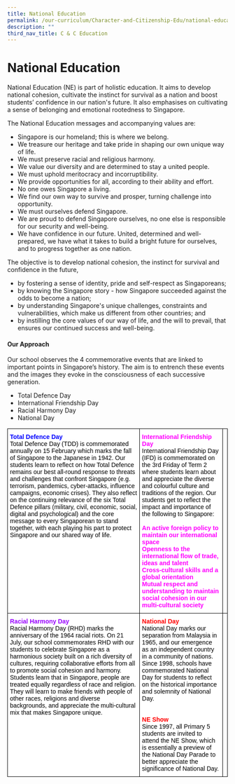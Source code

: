 ```yaml
---
title: National Education
permalink: /our-curriculum/Character-and-Citizenship-Edu/national-education/
description: ""
third_nav_title: C & C Education
---
```

# National Education
National Education (NE) is part of holistic education. It aims to develop national cohesion, cultivate the instinct for survival as a nation and boost students’ confidence in our nation's future. It also emphasises on cultivating a sense of belonging and emotional rootedness to Singapore.

The National Education messages and accompanying values are:

* Singapore is our homeland; this is where we belong.
* We treasure our heritage and take pride in shaping our own unique way of life.
* We must preserve racial and religious harmony.
* We value our diversity and are determined to stay a united people.
* We must uphold meritocracy and incorruptibility.
* We provide opportunities for all, according to their ability and effort.
* No one owes Singapore a living.
* We find our own way to survive and prosper, turning challenge into opportunity.
* We must ourselves defend Singapore.
* We are proud to defend Singapore ourselves, no one else is responsible for our security  and well-being.
* We have confidence in our future.
United, determined and well-prepared, we have what it takes to build a bright future for ourselves, and to progress together as one nation.
 
The objective is to develop national cohesion, the instinct for survival and confidence in the future, 
* by fostering a sense of identity, pride and self-respect as Singaporeans;
* by knowing the Singapore story - how Singapore succeeded against the odds to become a nation;
* by understanding Singapore's unique challenges, constraints and vulnerabilities, which make us different from other countries;  and
* by instilling the core values of our way of life, and the will to prevail, that ensures our continued success and well-being.

#### Our Approach
Our school observes the 4 commemorative events that are linked to important points in Singapore’s history. The aim is to entrench these events and the images they evoke in the consciousness of each successive generation.
* Total Defence Day
* International Friendship Day
* Racial Harmony Day
* National Day

<style type="text/css">
.tg  {border-collapse:collapse;border-spacing:0;}
.tg td{border-color:black;border-style:solid;border-width:1px;font-family:Arial, sans-serif;font-size:14px;
  overflow:hidden;padding:10px 5px;word-break:normal;}
.tg th{border-color:black;border-style:solid;border-width:1px;font-family:Arial, sans-serif;font-size:14px;
  font-weight:normal;overflow:hidden;padding:10px 5px;word-break:normal;}
.tg .tg-hys1{background-color:#FFF;color:#F0F;font-weight:bold;text-align:left;vertical-align:top}
.tg .tg-9jjb{background-color:#FFF;color:#00F;font-weight:bold;text-align:left;vertical-align:top}
.tg .tg-kwiv{background-color:#FFF;color:#F00;font-weight:bold;text-align:left;vertical-align:top}
.tg .tg-et4u{background-color:#FFF;color:#90F;font-weight:bold;text-align:left;vertical-align:top}
.tg .tg-0lax{text-align:left;vertical-align:top}
</style>
<table class="tg">
<thead>
  <tr>
    <th class="tg-9jjb">Total Defence Day<br><span style="font-weight:300;color:#000">Total Defence Day (TDD) is commemorated annually on 15 February which marks the fall of Singapore to the Japanese in 1942. Our students learn to reflect on how Total Defence remains our best all-round response to threats and challenges that confront Singapore (e.g. terrorism, pandemics, cyber-attacks, influence campaigns, economic crises). They also reflect on the continuing relevance of the six Total Defence pillars (military, civil, economic, social, digital and psychological) and the core message to every Singaporean to stand together, with each playing his part to protect Singapore and our shared way of life.</span></th>
    <th class="tg-hys1">International Friendship Day<br><span style="font-weight:300;color:#000">International Friendship Day (IFD) is commemorated on the 3rd Friday of Term 2 where students learn about and appreciate the diverse and colourful culture and traditions of the region.  Our students get to reflect the impact and importance of the following to Singapore: </span><br><br>An active foreign policy to maintain our international space<br>Openness to the international flow of trade, ideas and talent<br>Cross-cultural skills and a global orientation<br>Mutual respect and understanding to maintain social cohesion in our multi-cultural society<br></th>
    <th class="tg-0lax"></th>
  </tr>
</thead>
<tbody>
  <tr>
    <td class="tg-et4u">Racial Harmony Day<br><span style="font-weight:300;color:#000">Racial Harmony Day (RHD) marks the anniversary of the 1964 racial riots. On 21 July, our school commemorates RHD with our students to celebrate Singapore as a harmonious society built on a rich diversity of cultures, requiring collaborative efforts from all to promote social cohesion and harmony.  Students learn that in Singapore, people are treated equally regardless of race and religion.  They will learn to make friends with people of other races, religions and diverse backgrounds, and appreciate the multi-cultural mix that makes Singapore unique. </span></td>
    <td class="tg-kwiv">National Day<br><span style="font-weight:300;color:#000">National Day marks our separation from Malaysia in 1965, and our emergence as an independent country in a community of nations. Since 1998, schools have commemorated National Day for students to reflect on the historical importance and solemnity of National Day.</span><br><br><br>NE Show<br><span style="font-weight:300;color:#000">Since 1997, all Primary 5 students are invited to attend the NE Show, which is essentially a preview of the National Day Parade to better appreciate the significance of National Day.</span></td>
    <td class="tg-0lax"></td>
  </tr>
</tbody>
</table>